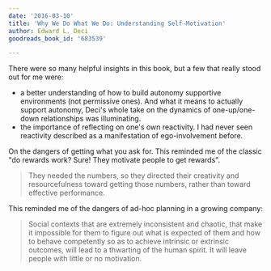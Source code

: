 ```yaml
---
date: '2016-03-10'
title: 'Why We Do What We Do: Understanding Self-Motivation'
author: Edward L. Deci
goodreads_book_id: '683539'

---
```

There were so many helpful insights in this book, but a few that really stood out for me were:
* a better understanding of how to build autonomy supportive environments (not permissive ones). And what it means to actually support autonomy, Deci's whole take on the dynamics of one-up/one-down relationships was illuminating.
* the importance of reflecting on one's own reactivity. I had never seen reactivity described as a manifestation of ego-involvement before. 

On the dangers of getting what you ask for. This reminded me of the classic "do rewards work? Sure! They motivate people to get rewards".
<blockquote>
They needed the numbers, so they directed their creativity and resourcefulness toward getting those numbers, rather than toward effective performance.
</blockquote>  

This reminded me of the dangers of ad-hoc planning in a growing company:
<blockquote>
Social contexts that are extremely inconsistent and chaotic, that make it impossible for them to figure out what is expected of them and how to behave competently so as to achieve intrinsic or extrinsic outcomes, will lead to a thwarting of the human spirit. It will leave people with little or no motivation.
</blockquote>
